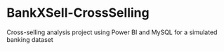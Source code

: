 # BankXSell-CrossSelling
Cross-selling analysis project using Power BI and MySQL for a simulated banking dataset
